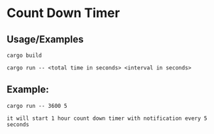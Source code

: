 # Count Down Timer

## Usage/Examples

```
cargo build
```

```
cargo run -- <total time in seconds> <interval in seconds>
```

## Example:

```
cargo run -- 3600 5

it will start 1 hour count down timer with notification every 5 seconds
```
